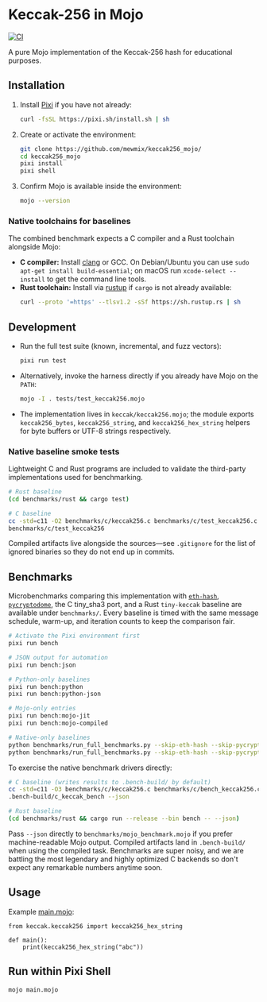 # Keccak-256 in Mojo
[![CI](https://github.com/mewmix/keccak256_mojo/actions/workflows/blank.yml/badge.svg?branch=main)](https://github.com/mewmix/keccak256_mojo/actions/workflows/blank.yml)

A pure Mojo implementation of the Keccak-256 hash for educational purposes.

## Installation

1. Install [Pixi](https://pixi.sh/latest/) if you have not already:
   ```bash
   curl -fsSL https://pixi.sh/install.sh | sh
   ```
2. Create or activate the environment:
   ```bash
   git clone https://github.com/mewmix/keccak256_mojo/
   cd keccak256_mojo
   pixi install
   pixi shell
   ```
3. Confirm Mojo is available inside the environment:
   ```bash
   mojo --version
   ```

### Native toolchains for baselines

The combined benchmark expects a C compiler and a Rust toolchain alongside Mojo:

* **C compiler:** Install [clang](https://clang.llvm.org/get_started.html) or GCC. On
  Debian/Ubuntu you can use `sudo apt-get install build-essential`; on macOS run
  `xcode-select --install` to get the command line tools.
* **Rust toolchain:** Install via [rustup](https://rustup.rs/) if `cargo` is not already
  available:
  ```bash
  curl --proto '=https' --tlsv1.2 -sSf https://sh.rustup.rs | sh
  ```

## Development

* Run the full test suite (known, incremental, and fuzz vectors):
  ```bash
  pixi run test
  ```
* Alternatively, invoke the harness directly if you already have Mojo on the
  `PATH`:
  ```bash
  mojo -I . tests/test_keccak256.mojo
  ```
* The implementation lives in `keccak/keccak256.mojo`; the module exports
  `keccak256_bytes`, `keccak256_string`, and `keccak256_hex_string` helpers for
  byte buffers or UTF-8 strings respectively.

### Native baseline smoke tests

Lightweight C and Rust programs are included to validate the third-party
implementations used for benchmarking.

```bash
# Rust baseline
(cd benchmarks/rust && cargo test)

# C baseline
cc -std=c11 -O2 benchmarks/c/keccak256.c benchmarks/c/test_keccak256.c -o benchmarks/c/test_keccak256
benchmarks/c/test_keccak256
```

Compiled artifacts live alongside the sources—see `.gitignore` for the list of
ignored binaries so they do not end up in commits.

## Benchmarks

Microbenchmarks comparing this implementation with [`eth-hash`](https://github.com/ethereum/eth-hash),
[`pycryptodome`](https://pycryptodome.readthedocs.io/en/latest/),
the C tiny_sha3 port, and a Rust `tiny-keccak` baseline are available under
`benchmarks/`. Every baseline is timed with the same message schedule, warm-up, and
iteration counts to keep the comparison fair.

```bash
# Activate the Pixi environment first
pixi run bench

# JSON output for automation
pixi run bench:json

# Python-only baselines
pixi run bench:python
pixi run bench:python-json

# Mojo-only entries
pixi run bench:mojo-jit
pixi run bench:mojo-compiled

# Native-only baselines
python benchmarks/run_full_benchmarks.py --skip-eth-hash --skip-pycryptodome --skip-mojo-jit --skip-mojo-compiled
python benchmarks/run_full_benchmarks.py --skip-eth-hash --skip-pycryptodome --skip-mojo-jit --skip-mojo-compiled --json
```

To exercise the native benchmark drivers directly:

```bash
# C baseline (writes results to .bench-build/ by default)
cc -std=c11 -O3 benchmarks/c/keccak256.c benchmarks/c/bench_keccak256.c -o .bench-build/c_keccak_bench
.bench-build/c_keccak_bench --json

# Rust baseline
(cd benchmarks/rust && cargo run --release --bin bench -- --json)
```

Pass `--json` directly to `benchmarks/mojo_benchmark.mojo` if you prefer machine-readable Mojo
output. Compiled artifacts land in `.bench-build/` when using the compiled task. Benchmarks are super noisy, and we are battling the most legendary and highly optimized C backends so don't expect any remarkable numbers anytime soon.

## Usage
 
Example [main.mojo](https://github.com/mewmix/keccak256_mojo/blob/main/main.mojo):

```mojo
from keccak.keccak256 import keccak256_hex_string

def main():
    print(keccak256_hex_string("abc"))
```
## Run within Pixi Shell 
```bash
mojo main.mojo
```
